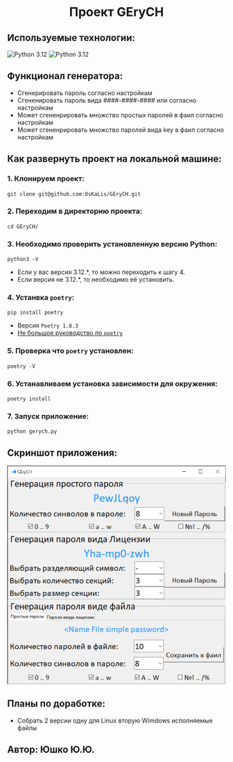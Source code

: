 <div id="header" align="center">
  <h1>Проект GEryCH</h1>
</div>

## Используемые технологии:
![Python 3.12](https://img.shields.io/badge/Python-3.12-brightgreen.svg?style=flat&logo=python&logoColor=white)
![Python 3.12](https://img.shields.io/badge/QT-6.7.1-brightgreen.svg?style=flat&logo=qt&logoColor=white)

## Функционал генератора:
+ Сгенерировать пароль согласно настройкам
+ Сгененировать пароль вида  ####-####-#### или согласно настройкам
+ Может сгененрировать множство простых паролей в фаил согласно настройкам 
+ Может сгененрировать множство паролей вида key в фаил согласно настройкам 

## Как развернуть проект на локальной машине:

### 1. Клонируем проект:
```
git clone git@github.com:OsKaLis/GEryCH.git
```

### 2. Переходим в директорию проекта:
```
cd GEryCH/
```

### 3. Необходимо проверить установленную версию Python:
```
python3 -V
```
- Если у вас версия 3.12.*, то можно переходить к шагу 4.
- Если версия не 3.12.*, то необходимо её установить.

### 4. Устанвка `poetry`:
```
pip install poetry
```
- Версия `Poetry 1.8.3`
- [Не большое руководство по `poetry`](https://habr.com/ru/articles/740376/)

### 5. Проверка что `poetry` установлен:
```
poetry -V
```

### 6. Устанавливаем установка зависимости для окружения:
```
poetry install
```

### 7. Запуск приложение:
```
python gerych.py
```


## Скриншот приложения:
![Интерфейс программы GEryCH](https://github.com/OsKaLis/GEryCH/blob/c1195d15589fe798fe03c970315248d74a9a97ab/images/GEryCH.png)


## Планы по доработке:
+ Собрать 2 версии одну для Linux вторую Wimdows исполняемые файлы


## Автор: Юшко Ю.Ю.
